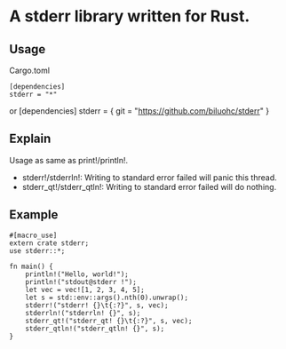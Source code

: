 # A stderr library written for Rust.

## Usage
Cargo.toml

    [dependencies] 
    stderr = "*"
or 
    [dependencies] 
    stderr = { git = "https://github.com/biluohc/stderr" }  

## Explain 
Usage as same as print!/println!.
* stderr!/stderrln!: Writing to standard error failed will panic this thread.
* stderr_qt!/stderr_qtln!: Writing to standard error failed will do nothing.

## Example  
    #[macro_use]
    extern crate stderr;
    use stderr::*;

    fn main() {
        println!("Hello, world!");
        println!("stdout@stderr !");
        let vec = vec![1, 2, 3, 4, 5];
        let s = std::env::args().nth(0).unwrap();
        stderr!("stderr! {}\t{:?}", s, vec);
        stderrln!("stderrln! {}", s);
        stderr_qt!("stderr_qt! {}\t{:?}", s, vec);
        stderr_qtln!("stderr_qtln! {}", s);
    }
